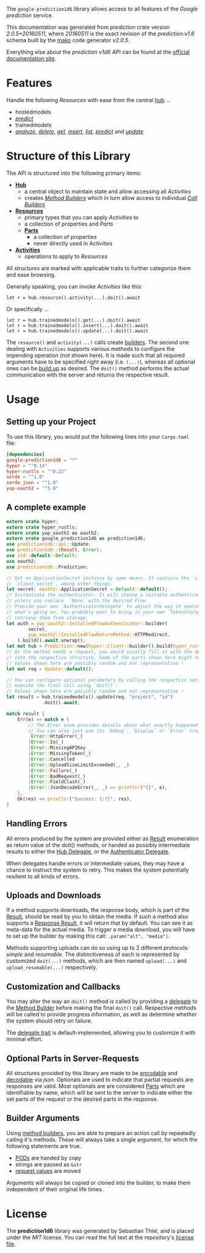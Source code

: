 <!---
DO NOT EDIT !
This file was generated automatically from 'src/mako/api/README.md.mako'
DO NOT EDIT !
-->
The `google-prediction1d6` library allows access to all features of the *Google prediction* service.

This documentation was generated from *prediction* crate version *2.0.5+20160511*, where *20160511* is the exact revision of the *prediction:v1.6* schema built by the [mako](http://www.makotemplates.org/) code generator *v2.0.5*.

Everything else about the *prediction* *v1d6* API can be found at the
[official documentation site](https://developers.google.com/prediction/docs/developer-guide).
# Features

Handle the following *Resources* with ease from the central [hub](https://docs.rs/google-prediction1d6/2.0.5+20160511/google_prediction1d6/Prediction) ... 

* hostedmodels
 * [*predict*](https://docs.rs/google-prediction1d6/2.0.5+20160511/google_prediction1d6/api::HostedmodelPredictCall)
* trainedmodels
 * [*analyze*](https://docs.rs/google-prediction1d6/2.0.5+20160511/google_prediction1d6/api::TrainedmodelAnalyzeCall), [*delete*](https://docs.rs/google-prediction1d6/2.0.5+20160511/google_prediction1d6/api::TrainedmodelDeleteCall), [*get*](https://docs.rs/google-prediction1d6/2.0.5+20160511/google_prediction1d6/api::TrainedmodelGetCall), [*insert*](https://docs.rs/google-prediction1d6/2.0.5+20160511/google_prediction1d6/api::TrainedmodelInsertCall), [*list*](https://docs.rs/google-prediction1d6/2.0.5+20160511/google_prediction1d6/api::TrainedmodelListCall), [*predict*](https://docs.rs/google-prediction1d6/2.0.5+20160511/google_prediction1d6/api::TrainedmodelPredictCall) and [*update*](https://docs.rs/google-prediction1d6/2.0.5+20160511/google_prediction1d6/api::TrainedmodelUpdateCall)




# Structure of this Library

The API is structured into the following primary items:

* **[Hub](https://docs.rs/google-prediction1d6/2.0.5+20160511/google_prediction1d6/Prediction)**
    * a central object to maintain state and allow accessing all *Activities*
    * creates [*Method Builders*](https://docs.rs/google-prediction1d6/2.0.5+20160511/google_prediction1d6/client::MethodsBuilder) which in turn
      allow access to individual [*Call Builders*](https://docs.rs/google-prediction1d6/2.0.5+20160511/google_prediction1d6/client::CallBuilder)
* **[Resources](https://docs.rs/google-prediction1d6/2.0.5+20160511/google_prediction1d6/client::Resource)**
    * primary types that you can apply *Activities* to
    * a collection of properties and *Parts*
    * **[Parts](https://docs.rs/google-prediction1d6/2.0.5+20160511/google_prediction1d6/client::Part)**
        * a collection of properties
        * never directly used in *Activities*
* **[Activities](https://docs.rs/google-prediction1d6/2.0.5+20160511/google_prediction1d6/client::CallBuilder)**
    * operations to apply to *Resources*

All *structures* are marked with applicable traits to further categorize them and ease browsing.

Generally speaking, you can invoke *Activities* like this:

```Rust,ignore
let r = hub.resource().activity(...).doit().await
```

Or specifically ...

```ignore
let r = hub.trainedmodels().get(...).doit().await
let r = hub.trainedmodels().insert(...).doit().await
let r = hub.trainedmodels().update(...).doit().await
```

The `resource()` and `activity(...)` calls create [builders][builder-pattern]. The second one dealing with `Activities` 
supports various methods to configure the impending operation (not shown here). It is made such that all required arguments have to be 
specified right away (i.e. `(...)`), whereas all optional ones can be [build up][builder-pattern] as desired.
The `doit()` method performs the actual communication with the server and returns the respective result.

# Usage

## Setting up your Project

To use this library, you would put the following lines into your `Cargo.toml` file:

```toml
[dependencies]
google-prediction1d6 = "*"
hyper = "^0.14"
hyper-rustls = "^0.22"
serde = "^1.0"
serde_json = "^1.0"
yup-oauth2 = "^5.0"
```

## A complete example

```Rust
extern crate hyper;
extern crate hyper_rustls;
extern crate yup_oauth2 as oauth2;
extern crate google_prediction1d6 as prediction1d6;
use prediction1d6::api::Update;
use prediction1d6::{Result, Error};
use std::default::Default;
use oauth2;
use prediction1d6::Prediction;

// Get an ApplicationSecret instance by some means. It contains the `client_id` and 
// `client_secret`, among other things.
let secret: oauth2::ApplicationSecret = Default::default();
// Instantiate the authenticator. It will choose a suitable authentication flow for you, 
// unless you replace  `None` with the desired Flow.
// Provide your own `AuthenticatorDelegate` to adjust the way it operates and get feedback about 
// what's going on. You probably want to bring in your own `TokenStorage` to persist tokens and
// retrieve them from storage.
let auth = yup_oauth2::InstalledFlowAuthenticator::builder(
        secret,
        yup_oauth2::InstalledFlowReturnMethod::HTTPRedirect,
    ).build().await.unwrap();
let mut hub = Prediction::new(hyper::Client::builder().build(hyper_rustls::HttpsConnector::with_native_roots()), auth);
// As the method needs a request, you would usually fill it with the desired information
// into the respective structure. Some of the parts shown here might not be applicable !
// Values shown here are possibly random and not representative !
let mut req = Update::default();

// You can configure optional parameters by calling the respective setters at will, and
// execute the final call using `doit()`.
// Values shown here are possibly random and not representative !
let result = hub.trainedmodels().update(req, "project", "id")
             .doit().await;

match result {
    Err(e) => match e {
        // The Error enum provides details about what exactly happened.
        // You can also just use its `Debug`, `Display` or `Error` traits
         Error::HttpError(_)
        |Error::Io(_)
        |Error::MissingAPIKey
        |Error::MissingToken(_)
        |Error::Cancelled
        |Error::UploadSizeLimitExceeded(_, _)
        |Error::Failure(_)
        |Error::BadRequest(_)
        |Error::FieldClash(_)
        |Error::JsonDecodeError(_, _) => println!("{}", e),
    },
    Ok(res) => println!("Success: {:?}", res),
}

```
## Handling Errors

All errors produced by the system are provided either as [Result](https://docs.rs/google-prediction1d6/2.0.5+20160511/google_prediction1d6/client::Result) enumeration as return value of
the doit() methods, or handed as possibly intermediate results to either the 
[Hub Delegate](https://docs.rs/google-prediction1d6/2.0.5+20160511/google_prediction1d6/client::Delegate), or the [Authenticator Delegate](https://docs.rs/yup-oauth2/*/yup_oauth2/trait.AuthenticatorDelegate.html).

When delegates handle errors or intermediate values, they may have a chance to instruct the system to retry. This 
makes the system potentially resilient to all kinds of errors.

## Uploads and Downloads
If a method supports downloads, the response body, which is part of the [Result](https://docs.rs/google-prediction1d6/2.0.5+20160511/google_prediction1d6/client::Result), should be
read by you to obtain the media.
If such a method also supports a [Response Result](https://docs.rs/google-prediction1d6/2.0.5+20160511/google_prediction1d6/client::ResponseResult), it will return that by default.
You can see it as meta-data for the actual media. To trigger a media download, you will have to set up the builder by making
this call: `.param("alt", "media")`.

Methods supporting uploads can do so using up to 2 different protocols: 
*simple* and *resumable*. The distinctiveness of each is represented by customized 
`doit(...)` methods, which are then named `upload(...)` and `upload_resumable(...)` respectively.

## Customization and Callbacks

You may alter the way an `doit()` method is called by providing a [delegate](https://docs.rs/google-prediction1d6/2.0.5+20160511/google_prediction1d6/client::Delegate) to the 
[Method Builder](https://docs.rs/google-prediction1d6/2.0.5+20160511/google_prediction1d6/client::CallBuilder) before making the final `doit()` call. 
Respective methods will be called to provide progress information, as well as determine whether the system should 
retry on failure.

The [delegate trait](https://docs.rs/google-prediction1d6/2.0.5+20160511/google_prediction1d6/client::Delegate) is default-implemented, allowing you to customize it with minimal effort.

## Optional Parts in Server-Requests

All structures provided by this library are made to be [encodable](https://docs.rs/google-prediction1d6/2.0.5+20160511/google_prediction1d6/client::RequestValue) and 
[decodable](https://docs.rs/google-prediction1d6/2.0.5+20160511/google_prediction1d6/client::ResponseResult) via *json*. Optionals are used to indicate that partial requests are responses 
are valid.
Most optionals are are considered [Parts](https://docs.rs/google-prediction1d6/2.0.5+20160511/google_prediction1d6/client::Part) which are identifiable by name, which will be sent to 
the server to indicate either the set parts of the request or the desired parts in the response.

## Builder Arguments

Using [method builders](https://docs.rs/google-prediction1d6/2.0.5+20160511/google_prediction1d6/client::CallBuilder), you are able to prepare an action call by repeatedly calling it's methods.
These will always take a single argument, for which the following statements are true.

* [PODs][wiki-pod] are handed by copy
* strings are passed as `&str`
* [request values](https://docs.rs/google-prediction1d6/2.0.5+20160511/google_prediction1d6/client::RequestValue) are moved

Arguments will always be copied or cloned into the builder, to make them independent of their original life times.

[wiki-pod]: http://en.wikipedia.org/wiki/Plain_old_data_structure
[builder-pattern]: http://en.wikipedia.org/wiki/Builder_pattern
[google-go-api]: https://github.com/google/google-api-go-client

# License
The **prediction1d6** library was generated by Sebastian Thiel, and is placed 
under the *MIT* license.
You can read the full text at the repository's [license file][repo-license].

[repo-license]: https://github.com/Byron/google-apis-rsblob/main/LICENSE.md
